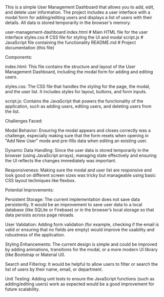 This is a simple User Management Dashboard that allows you to add, edit, and delete user information. The project includes a user interface with a modal form for adding/editing users and displays a list of users with their details. All data is stored temporarily in the browser's memory.

user-management-dashboard
 index.html         # Main HTML file for the user interface
 styles.css         # CSS file for styling the UI and modal
 script.js          # JavaScript file containing the functionality
 README.md          # Project documentation (this file)


Components:

index.html: This file contains the structure and layout of the User Management Dashboard, including the modal form for adding and editing users.

styles.css: The CSS file that handles the styling for the page, the modal, and the user list. It includes styles for layout, buttons, and form inputs.

script.js: Contains the JavaScript that powers the functionality of the application, such as adding users, editing users, and deleting users from the list.

Challenges Faced:

Modal Behavior: Ensuring the modal appears and closes correctly was a challenge, especially making sure that the form resets when opening in "Add New User" mode and pre-fills data when editing an existing user.

Dynamic Data Handling: Since the user data is stored temporarily in the browser (using JavaScript arrays), managing state effectively and ensuring the UI reflects the changes immediately was important.

Responsiveness: Making sure the modal and user list are responsive and look good on different screen sizes was tricky but manageable using basic CSS layout techniques like flexbox.


Potential Improvements:

Persistent Storage: The current implementation does not save data persistently. It would be an improvement to save user data to a local database (like SQLite or Firebase) or in the browser’s local storage so that data persists across page reloads.

User Validation: Adding form validation (for example, checking if the email is valid or ensuring that no fields are empty) would improve the usability and robustness of the application.

Styling Enhancements: The current design is simple and could be improved by adding animations, transitions for the modal, or a more modern UI library (like Bootstrap or Material UI).

Search and Filtering: It would be helpful to allow users to filter or search the list of users by their name, email, or department.

Unit Testing: Adding unit tests to ensure the JavaScript functions (such as adding/editing users) work as expected would be a good improvement for future scalability.